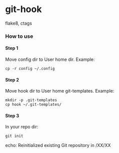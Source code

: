 git-hook
========

flake8, ctags

### How to use
#### Step 1 
Move config dir to User home dir.
Example:
```
cp -r config ~/.config
```

#### Step 2
Move hook dir to User home git-templates.
Example:
```
mkdir -p .git-templates
cp hook ~/.git-templates/
```

#### Step 3
In your repo dir:
```
git init
```
echo:
Reinitialized existing Git repository in /XX/XX